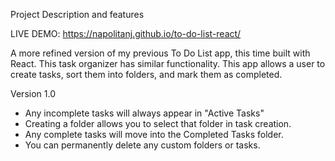 Project Description and features

LIVE DEMO: https://napolitanj.github.io/to-do-list-react/

A more refined version of my previous To Do List app, this time built with React. This task organizer has similar functionality. This app allows a user to create tasks, sort them into folders, and mark them as completed.

Version 1.0

- Any incomplete tasks will always appear in "Active Tasks"
- Creating a folder allows you to select that folder in task creation.
- Any complete tasks will move into the Completed Tasks folder.
- You can permanently delete any custom folders or tasks.

